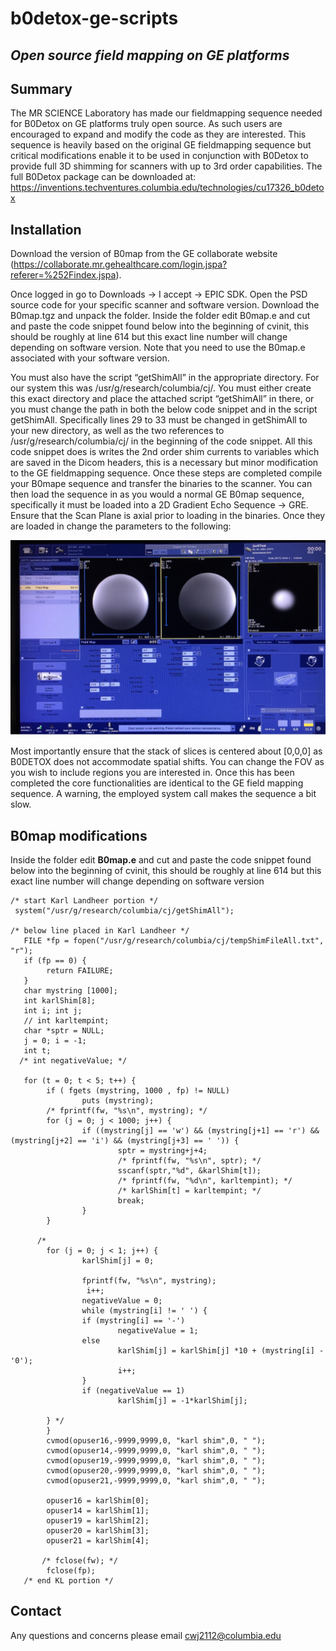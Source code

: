 # b0detox-ge-scripts
## *Open source field mapping on GE platforms*
## Summary
The MR SCIENCE Laboratory has made our fieldmapping sequence needed for B0Detox on GE platforms truly open source. As such users are encouraged to expand and modify the code as they are interested. This sequence is heavily based on the original GE fieldmapping sequence but critical modifications enable it to be used in conjunction with B0Detox to provide full 3D shimming for scanners with up to 3rd order capabilities. The full B0Detox package can be downloaded at: https://inventions.techventures.columbia.edu/technologies/cu17326_b0detox

## Installation
Download the version of B0map from the GE collaborate website (https://collaborate.mr.gehealthcare.com/login.jspa?referer=%252Findex.jspa).

Once logged in go to Downloads -> I accept -> EPIC SDK. Open the PSD source code for your specific scanner and software version. Download the B0map.tgz and unpack the folder. Inside the folder edit B0map.e and cut and paste the code snippet found below into the beginning of cvinit, this should be roughly at line 614 but this exact line number will change depending on software version. Note that you need to use the B0map.e associated with your software version.

You must also have the script “getShimAll” in the appropriate directory. For our system this was /usr/g/research/columbia/cj/. You must either create this exact directory and place the attached script “getShimAll” in there, or you must change the path in both the below code snippet and in the script getShimAll. Specifically lines 29 to 33 must be changed in getShimAll to your new directory, as well as the two references to /usr/g/research/columbia/cj/ in the beginning of the code snippet. All this code snippet does is writes the 2nd order shim currents to variables which are saved in the Dicom headers, this is a necessary but minor modification to the GE fieldmapping sequence. Once these steps are completed compile your B0mape sequence and transfer the binaries to the scanner. You can then load the sequence in as you would a normal GE B0map sequence, specifically it must be loaded into a 2D Gradient Echo Sequence -> GRE. Ensure that the Scan Plane is axial prior to loading in the binaries. Once they are loaded in change the parameters to the following:

![alt text](docs/scan-params-example-ge.jpg)

Most importantly ensure that the stack of slices is centered about [0,0,0] as B0DETOX does not accommodate spatial shifts. You can change the FOV as you wish to include regions you are interested in. Once this has been completed the core functionalities are identical to the GE field mapping sequence. A warning, the employed system call makes the sequence a bit slow.



## B0map modifications
Inside the folder edit **B0map.e** and cut and paste the code snippet found below into the beginning of cvinit, this should be roughly at line 614 but this exact line number will change depending on software version

```
/* start Karl Landheer portion */
 system("/usr/g/research/columbia/cj/getShimAll");

/* below line placed in Karl Landheer */
   FILE *fp = fopen("/usr/g/research/columbia/cj/tempShimFileAll.txt", "r");
   if (fp == 0) {
        return FAILURE;
   }
   char mystring [1000];
   int karlShim[8];
   int i; int j;
   // int karltempint;
   char *sptr = NULL;
   j = 0; i = -1;
   int t;
  /* int negativeValue; */

   for (t = 0; t < 5; t++) {
        if ( fgets (mystring, 1000 , fp) != NULL)
                puts (mystring);
        /* fprintf(fw, "%s\n", mystring); */
        for (j = 0; j < 1000; j++) {
                if ((mystring[j] == 'w') && (mystring[j+1] == 'r') && (mystring[j+2] == 'i') && (mystring[j+3] == ' ')) {
                        sptr = mystring+j+4;
                        /* fprintf(fw, "%s\n", sptr); */
                        sscanf(sptr,"%d", &karlShim[t]);
                        /* fprintf(fw, "%d\n", karltempint); */
                        /* karlShim[t] = karltempint; */
                        break;
                }
        }

      /*
        for (j = 0; j < 1; j++) {
                karlShim[j] = 0;

                fprintf(fw, "%s\n", mystring);
                 i++;
                negativeValue = 0;
                while (mystring[i] != ' ') {
                if (mystring[i] == '-')
                        negativeValue = 1;
                else
                        karlShim[j] = karlShim[j] *10 + (mystring[i] - '0');
                        i++;
                }
                if (negativeValue == 1)
                        karlShim[j] = -1*karlShim[j];

        } */
        }
        cvmod(opuser16,-9999,9999,0, "karl shim",0, " ");
        cvmod(opuser14,-9999,9999,0, "karl shim",0, " ");
        cvmod(opuser19,-9999,9999,0, "karl shim",0, " ");
        cvmod(opuser20,-9999,9999,0, "karl shim",0, " ");
        cvmod(opuser21,-9999,9999,0, "karl shim",0, " ");

        opuser16 = karlShim[0];
        opuser14 = karlShim[1];
        opuser19 = karlShim[2];
        opuser20 = karlShim[3];
        opuser21 = karlShim[4];

       /* fclose(fw); */
        fclose(fp);
   /* end KL portion */
```

## Contact
Any questions and concerns please email cwj2112@columbia.edu
